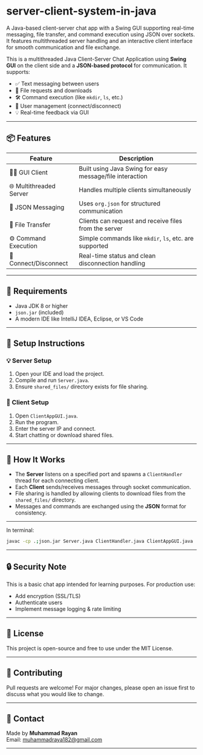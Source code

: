 # server-client-system-in-java
A Java-based client-server chat app with a Swing GUI supporting real-time messaging, file transfer, and command execution using JSON over sockets. It features multithreaded server handling and an interactive client interface for smooth communication and file exchange.

This is a multithreaded Java Client-Server Chat Application using **Swing GUI** on the client side and a **JSON-based protocol** for communication. It supports:

- ✅ Text messaging between users
- 📁 File requests and downloads
- 🛠️ Command execution (like `mkdir`, `ls`, etc.)
- 🚫 User management (connect/disconnect)
- 💡 Real-time feedback via GUI

---

## 📦 Features

| Feature                | Description                                              |
|------------------------|----------------------------------------------------------|
| 🧑‍💻 GUI Client           | Built using Java Swing for easy message/file interaction |
| 🌐 Multithreaded Server | Handles multiple clients simultaneously                 |
| 📩 JSON Messaging       | Uses `org.json` for structured communication            |
| 📁 File Transfer        | Clients can request and receive files from the server   |
| ⚙️ Command Execution     | Simple commands like `mkdir`, `ls`, etc. are supported |
| 🔌 Connect/Disconnect   | Real-time status and clean disconnection handling       |

---

## 🧰 Requirements

- Java JDK 8 or higher
- `json.jar` (included)
- A modern IDE like IntelliJ IDEA, Eclipse, or VS Code

---

## 🔧 Setup Instructions

### 💡 Server Setup

1. Open your IDE and load the project.
2. Compile and run `Server.java`.
3. Ensure `shared_files/` directory exists for file sharing.

### 💬 Client Setup

1. Open `ClientAppGUI.java`.
2. Run the program.
3. Enter the server IP and connect.
4. Start chatting or download shared files.

---

## 📎 How It Works

- The **Server** listens on a specified port and spawns a `ClientHandler` thread for each connecting client.
- Each **Client** sends/receives messages through socket communication.
- File sharing is handled by allowing clients to download files from the `shared_files/` directory.
- Messages and commands are exchanged using the **JSON** format for consistency.

---

In terminal:

```bash
javac -cp .;json.jar Server.java ClientHandler.java ClientAppGUI.java
```
---
## 🔒 Security Note

This is a basic chat app intended for learning purposes. For production use:
- Add encryption (SSL/TLS)
- Authenticate users
- Implement message logging & rate limiting

---

## 📄 License

This project is open-source and free to use under the MIT License.

---

## 🤝 Contributing

Pull requests are welcome! For major changes, please open an issue first to discuss what you would like to change.

---

## 📧 Contact

Made by **Muhammad Rayan**  
Email: [muhammadraya182@gmail.com](mailto:muhammadraya182@gmail.com)  

---

